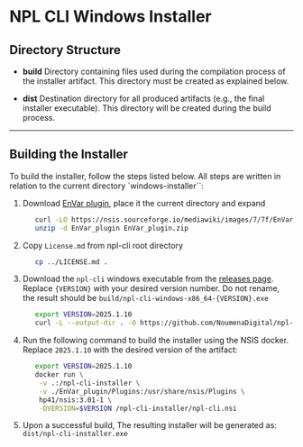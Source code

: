 # NPL CLI Windows Installer

## Directory Structure

- **build** Directory containing files used during the compilation process of the installer artifact. This directory
  must be created as explained below.

- **dist** Destination directory for all produced artifacts (e.g., the final installer executable). This directory will
  be created during the build process.

---

## Building the Installer

To build the installer, follow the steps listed below. All steps are written in relation to the current directory
`windows-installer``:

1. Download [EnVar plugin](https://nsis.sourceforge.io/mediawiki/images/7/7f/EnVar_plugin.zip), place it the current
   directory and expand

   ```bash
      curl -LO https://nsis.sourceforge.io/mediawiki/images/7/7f/EnVar_plugin.zip
      unzip -d EnVar_plugin EnVar_plugin.zip
   ```

2. Copy `License.md` from npl-cli root directory
   ```bash
      cp ../LICENSE.md .
   ```
3. Download the `npl-cli` windows executable from the
   [releases page](https://github.com/NoumenaDigital/npl-cli/releases/latest). Replace `{VERSION}` with your desired
   version number. Do not rename, the result should be `build/npl-cli-windows-x86_64-{VERSION}.exe`

   ```bash
      export VERSION=2025.1.10
      curl -L --output-dir . -O https://github.com/NoumenaDigital/npl-cli/releases/download/$VERSION/npl-cli-windows-x86_64-$VERSION.exe
   ```

4. Run the following command to build the installer using the NSIS docker. Replace `2025.1.10` with the desired version
   of the artifact:
   ```bash
      export VERSION=2025.1.10
      docker run \
       -v .:/npl-cli-installer \
       -v ./EnVar_plugin/Plugins:/usr/share/nsis/Plugins \
       hp41/nsis:3.01-1 \
       -DVERSION=$VERSION /npl-cli-installer/npl-cli.nsi
   ```
5. Upon a successful build, The resulting installer will be generated as: `dist/npl-cli-installer.exe`
